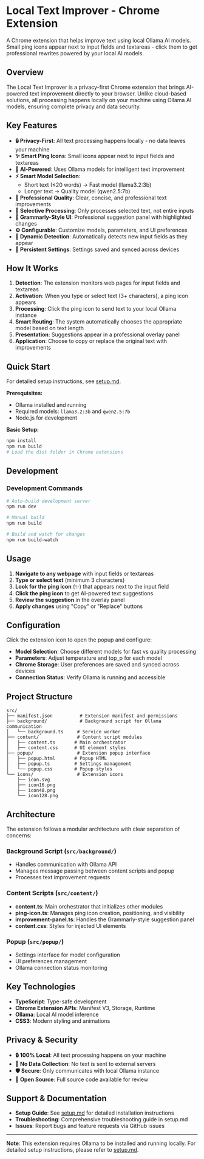 # Local Text Improver - Chrome Extension

A Chrome extension that helps improve text using local Ollama AI models. Small ping icons appear next to input fields and textareas - click them to get professional rewrites powered by your local AI models.

## Overview

The Local Text Improver is a privacy-first Chrome extension that brings AI-powered text improvement directly to your browser. Unlike cloud-based solutions, all processing happens locally on your machine using Ollama AI models, ensuring complete privacy and data security.

## Key Features

- **🔒 Privacy-First**: All text processing happens locally - no data leaves your machine
- **✨ Smart Ping Icons**: Small icons appear next to input fields and textareas
- **🤖 AI-Powered**: Uses Ollama models for intelligent text improvement
- **⚡ Smart Model Selection**: 
  - Short text (≤20 words) → Fast model (llama3.2:3b)
  - Longer text → Quality model (qwen2.5:7b)
- **💼 Professional Quality**: Clear, concise, and professional text improvements
- **🎯 Selective Processing**: Only processes selected text, not entire inputs
- **🎨 Grammarly-Style UI**: Professional suggestion panel with highlighted changes
- **⚙️ Configurable**: Customize models, parameters, and UI preferences
- **🔄 Dynamic Detection**: Automatically detects new input fields as they appear
- **💾 Persistent Settings**: Settings saved and synced across devices

## How It Works

1. **Detection**: The extension monitors web pages for input fields and textareas
2. **Activation**: When you type or select text (3+ characters), a ping icon appears
3. **Processing**: Click the ping icon to send text to your local Ollama instance
4. **Smart Routing**: The system automatically chooses the appropriate model based on text length
5. **Presentation**: Suggestions appear in a professional overlay panel
6. **Application**: Choose to copy or replace the original text with improvements

## Quick Start

For detailed setup instructions, see [setup.md](setup.md).

**Prerequisites:**
- Ollama installed and running
- Required models: `llama3.2:3b` and `qwen2.5:7b`
- Node.js for development

**Basic Setup:**
```bash
npm install
npm run build
# Load the dist folder in Chrome extensions
```

## Development

### Development Commands

```bash
# Auto-build development server
npm run dev

# Manual build
npm run build

# Build and watch for changes
npm run build-watch
```

## Usage

1. **Navigate to any webpage** with input fields or textareas
2. **Type or select text** (minimum 3 characters)
3. **Look for the ping icon** (✨) that appears next to the input field
4. **Click the ping icon** to get AI-powered text suggestions
5. **Review the suggestion** in the overlay panel
6. **Apply changes** using "Copy" or "Replace" buttons

## Configuration

Click the extension icon to open the popup and configure:

- **Model Selection**: Choose different models for fast vs quality processing
- **Parameters**: Adjust temperature and top_p for each model
- **Chrome Storage**: User preferences are saved and synced across devices
- **Connection Status**: Verify Ollama is running and accessible

## Project Structure

```
src/
├── manifest.json          # Extension manifest and permissions
├── background/            # Background script for Ollama communication
│   └── background.ts     # Service worker
├── content/              # Content script modules
│   ├── content.ts       # Main orchestrator
│   ├── content.css      # UI element styles
├── popup/                # Extension popup interface
│   ├── popup.html       # Popup HTML
│   ├── popup.ts         # Settings management
│   └── popup.css        # Popup styles
└── icons/                # Extension icons
    ├── icon.svg
    ├── icon16.png
    ├── icon48.png
    └── icon128.png
```

## Architecture

The extension follows a modular architecture with clear separation of concerns:

### Background Script (`src/background/`)
- Handles communication with Ollama API
- Manages message passing between content scripts and popup
- Processes text improvement requests

### Content Scripts (`src/content/`)
- **content.ts**: Main orchestrator that initializes other modules
- **ping-icon.ts**: Manages ping icon creation, positioning, and visibility
- **improvement-panel.ts**: Handles the Grammarly-style suggestion panel
- **content.css**: Styles for injected UI elements

### Popup (`src/popup/`)
- Settings interface for model configuration
- UI preferences management
- Ollama connection status monitoring

## Key Technologies

- **TypeScript**: Type-safe development
- **Chrome Extension APIs**: Manifest V3, Storage, Runtime
- **Ollama**: Local AI model inference
- **CSS3**: Modern styling and animations

## Privacy & Security

- **🔒 100% Local**: All text processing happens on your machine
- **🚫 No Data Collection**: No text is sent to external servers
- **🛡️ Secure**: Only communicates with local Ollama instance
- **📖 Open Source**: Full source code available for review

## Support & Documentation

- **Setup Guide**: See [setup.md](setup.md) for detailed installation instructions
- **Troubleshooting**: Comprehensive troubleshooting guide in setup.md
- **Issues**: Report bugs and feature requests via GitHub issues

---

**Note**: This extension requires Ollama to be installed and running locally. For detailed setup instructions, please refer to [setup.md](setup.md).
